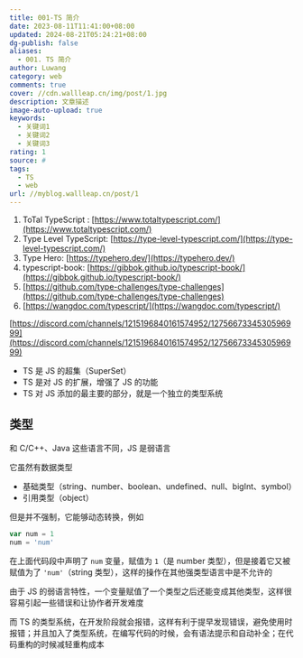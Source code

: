 ```yaml
---
title: 001-TS 简介
date: 2023-08-11T11:41:00+08:00
updated: 2024-08-21T05:24:21+08:00
dg-publish: false
aliases:
  - 001. TS 简介
author: Luwang
category: web
comments: true
cover: //cdn.wallleap.cn/img/post/1.jpg
description: 文章描述
image-auto-upload: true
keywords:
  - 关键词1
  - 关键词2
  - 关键词3
rating: 1
source: #
tags:
  - TS
  - web
url: //myblog.wallleap.cn/post/1
---
```


1. ToTal TypeScript : [https://www.totaltypescript.com/](https://www.totaltypescript.com/)
2. Type Level TypeScript: [https://type-level-typescript.com/](https://type-level-typescript.com/)
3. Type Hero: [https://typehero.dev/](https://typehero.dev/)
4. typescript-book: [https://gibbok.github.io/typescript-book/](https://gibbok.github.io/typescript-book/)
5. [https://github.com/type-challenges/type-challenges](https://github.com/type-challenges/type-challenges)
6. [https://wangdoc.com/typescript/](https://wangdoc.com/typescript/)

[https://discord.com/channels/1215196840161574952/1275667334530596999](https://discord.com/channels/1215196840161574952/1275667334530596999)

- TS 是 JS 的超集（SuperSet）
- TS 是对 JS 的扩展，增强了 JS 的功能
- TS 对 JS 添加的最主要的部分，就是一个独立的类型系统

## 类型

和 C/C++、Java 这些语言不同，JS 是弱语言

它虽然有数据类型

- 基础类型（string、number、boolean、undefined、null、bigInt、symbol）
- 引用类型（object）

但是并不强制，它能够动态转换，例如

```js
var num = 1
num = 'num'
```

在上面代码段中声明了 `num` 变量，赋值为 `1`（是 number 类型），但是接着它又被赋值为了 `'num'`（string 类型），这样的操作在其他强类型语言中是不允许的

由于 JS 的弱语言特性，一个变量赋值了一个类型之后还能变成其他类型，这样很容易引起一些错误和让协作者开发难度

而 TS 的类型系统，在开发阶段就会报错，这样有利于提早发现错误，避免使用时报错；并且加入了类型系统，在编写代码的时候，会有语法提示和自动补全；在代码重构的时候减轻重构成本
